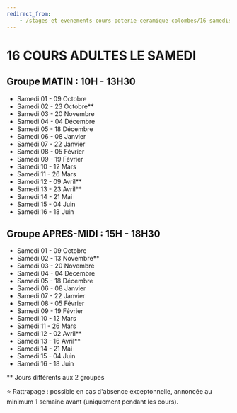 ```yaml
---
redirect_from:
    - /stages-et-evenements-cours-poterie-ceramique-colombes/16-samedis/
---
```

# 16 COURS ADULTES LE SAMEDI  

## Groupe MATIN : 10H - 13H30  

- Samedi 01 - 09 Octobre  
- Samedi 02 - 23 Octobre**  
- Samedi 03 - 20 Novembre  
- Samedi 04 - 04 Décembre  
- Samedi 05 - 18 Décembre  
- Samedi 06 - 08 Janvier  
- Samedi 07 - 22 Janvier  
- Samedi 08 - 05 Février  
- Samedi 09 - 19 Février  
- Samedi 10 - 12 Mars  
- Samedi 11 - 26 Mars  
- Samedi 12 - 09 Avril**  
- Samedi 13 - 23 Avril**  
- Samedi 14 - 21 Mai  
- Samedi 15 - 04 Juin  
- Samedi 16 - 18 Juin  


## Groupe APRES-MIDI : 15H - 18H30  
- Samedi 01 - 09 Octobre   
- Samedi 02 - 13 Novembre**  
- Samedi 03 - 20 Novembre  
- Samedi 04 - 04 Décembre  
- Samedi 05 - 18 Décembre  
- Samedi 06 - 08 Janvier  
- Samedi 07 - 22 Janvier  
- Samedi 08 - 05 Février  
- Samedi 09 - 19 Février  
- Samedi 10 - 12 Mars  
- Samedi 11 - 26 Mars  
- Samedi 12 - 02 Avril**  
- Samedi 13 - 16 Avril**  
- Samedi 14 - 21 Mai  
- Samedi 15 - 04 Juin  
- Samedi 16 - 18 Juin  

** Jours différents aux 2 groupes  
  
⭐ Rattrapage : possible en cas d'absence exceptonnelle, annoncée au minimum 1 semaine avant (uniquement pendant les cours).  

 
